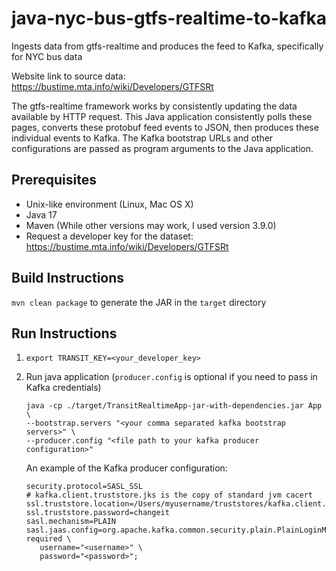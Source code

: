 # java-nyc-bus-gtfs-realtime-to-kafka
Ingests data from gtfs-realtime and produces the feed to Kafka, specifically for NYC bus data

Website link to source data: https://bustime.mta.info/wiki/Developers/GTFSRt

The gtfs-realtime framework works by consistently updating the data available by HTTP request. 
This Java application consistently polls these pages, converts these protobuf feed events to JSON, then produces these individual events to Kafka.
The Kafka bootstrap URLs and other configurations are passed as program arguments to the Java application.

## Prerequisites
- Unix-like environment (Linux, Mac OS X)
- Java 17
- Maven (While other versions may work, I used version 3.9.0)
- Request a developer key for the dataset: https://bustime.mta.info/wiki/Developers/GTFSRt

## Build Instructions
`mvn clean package` to generate the JAR in the `target` directory

## Run Instructions

1. `export TRANSIT_KEY=<your_developer_key>`

2. Run java application (`producer.config` is optional if you need to pass in Kafka credentials)
    ```
    java -cp ./target/TransitRealtimeApp-jar-with-dependencies.jar App \
    --bootstrap.servers "<your comma separated kafka bootstrap servers>" \
    --producer.config "<file path to your kafka producer configuration>"
    ```

    An example of the Kafka producer configuration:
    ```
    security.protocol=SASL_SSL
    # kafka.client.truststore.jks is the copy of standard jvm cacert
    ssl.truststore.location=/Users/myusername/truststores/kafka.client.truststore.jks
    ssl.truststore.password=changeit
    sasl.mechanism=PLAIN
    sasl.jaas.config=org.apache.kafka.common.security.plain.PlainLoginModule required \
       username="<username>" \
       password="<password>";
    ```